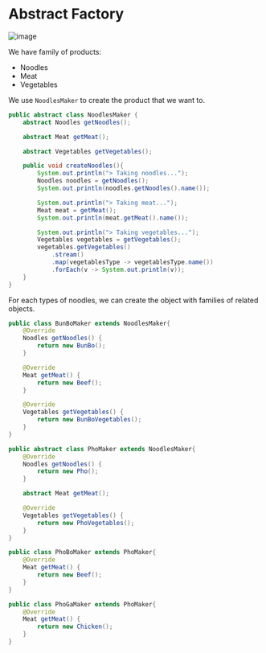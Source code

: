 # Abstract Factory

![image](https://github.com/tuanmhoang/design-patterns-practice/assets/37680968/f0c7e528-415e-40c6-a3db-49c659cc152c)

We have family of products:
- Noodles
- Meat
- Vegetables

We use `NoodlesMaker` to create the product that we want to.

```java
public abstract class NoodlesMaker {
    abstract Noodles getNoodles();

    abstract Meat getMeat();

    abstract Vegetables getVegetables();

    public void createNoodles(){
        System.out.println("> Taking noodles...");
        Noodles noodles = getNoodles();
        System.out.println(noodles.getNoodles().name());

        System.out.println("> Taking meat...");
        Meat meat = getMeat();
        System.out.println(meat.getMeat().name());

        System.out.println("> Taking vegetables...");
        Vegetables vegetables = getVegetables();
        vegetables.getVegetables()
            .stream()
            .map(vegetablesType -> vegetablesType.name())
            .forEach(v -> System.out.println(v));
    }
}
```

For each types of noodles, we can create the object with families of related objects.

```java
public class BunBoMaker extends NoodlesMaker{
    @Override
    Noodles getNoodles() {
        return new BunBo();
    }

    @Override
    Meat getMeat() {
        return new Beef();
    }

    @Override
    Vegetables getVegetables() {
        return new BunBoVegetables();
    }
}
```

```java
public abstract class PhoMaker extends NoodlesMaker{
    @Override
    Noodles getNoodles() {
        return new Pho();
    }

    abstract Meat getMeat();

    @Override
    Vegetables getVegetables() {
        return new PhoVegetables();
    }
}
```

```java
public class PhoBoMaker extends PhoMaker{
    @Override
    Meat getMeat() {
        return new Beef();
    }
}
```

```java
public class PhoGaMaker extends PhoMaker{
    @Override
    Meat getMeat() {
        return new Chicken();
    }
}
```